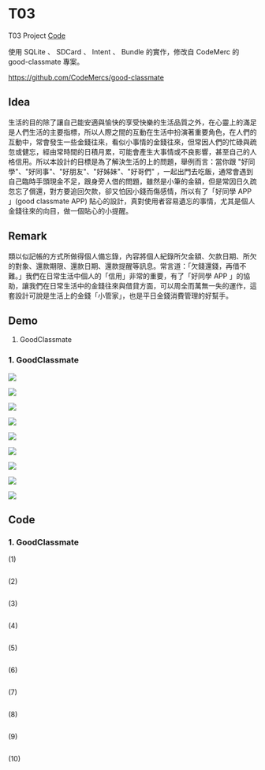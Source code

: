 # T03

T03 Project [Code](https://github.com/CodeMercs/ariod-ho-book/tree/master/Code/T03)

使用 SQLite 、 SDCard 、 Intent 、 Bundle 的實作，修改自 CodeMerc 的 good-classmate 專案。

https://github.com/CodeMercs/good-classmate


## Idea

生活的目的除了讓自己能安適與愉快的享受快樂的生活品質之外，在心靈上的滿足是人們生活的主要指標，所以人際之間的互動在生活中扮演著重要角色，在人們的互動中，常會發生一些金錢往來，看似小事情的金錢往來，但常因人們的忙碌與疏忽或健忘，經由常時間的日積月累，可能會產生大事情或不良影響，甚至自己的人格信用。所以本設計的目標是為了解決生活的上的問題，舉例而言：當你跟 "好同學"、"好同事"、"好朋友"、"好姊妹"、"好哥們" ，一起出門去吃飯，通常會遇到自己臨時手頭現金不足，跟身旁人借的問題，雖然是小筆的金額，但是常因日久疏忽忘了償還，對方要追回欠款，卻又怕因小錢而傷感情，所以有了「好同學 APP 」(good classmate APP) 貼心的設計，真對使用者容易遺忘的事情，尤其是個人金錢往來的向目，做一個貼心的小提醒。


## Remark

類以似記帳的方式所做得個人備忘錄，內容將個人紀錄所欠金額、欠款日期、所欠的對象、還款期限、還款日期、還款提醒等訊息。常言道：「欠錢還錢，再借不難。」我們在日常生活中個人的「信用」非常的重要，有了「好同學 APP 」的協助，讓我們在日常生活中的金錢往來與借貸方面，可以周全而萬無一失的運作，這套設計可說是生活上的金錢「小管家」，也是平日金錢消費管理的好幫手。


## Demo

1. GoodClassmate

### 1. GoodClassmate

![](https://github.com/CodeMercs/ariod-ho-book/raw/master/Code/T03/GoodClassmate/PIC1.png)

![](https://github.com/CodeMercs/ariod-ho-book/raw/master/Code/T03/GoodClassmate/PIC2.png)

![](https://github.com/CodeMercs/ariod-ho-book/raw/master/Code/T03/GoodClassmate/PIC3.png)

![](https://github.com/CodeMercs/ariod-ho-book/raw/master/Code/T03/GoodClassmate/PIC4.png)

![](https://github.com/CodeMercs/ariod-ho-book/raw/master/Code/T03/GoodClassmate/PIC5.png)

![](https://github.com/CodeMercs/ariod-ho-book/raw/master/Code/T03/GoodClassmate/PIC6.png)

![](https://github.com/CodeMercs/ariod-ho-book/raw/master/Code/T03/GoodClassmate/PIC7.png)

![](https://github.com/CodeMercs/ariod-ho-book/raw/master/Code/T03/GoodClassmate/PIC8.png)

![](https://github.com/CodeMercs/ariod-ho-book/raw/master/Code/T03/GoodClassmate/PIC9.png)


## Code

### 1. GoodClassmate

(1)

```
```


(2)

```
```


(3)

```
```


(4)

```
```


(5)

```
```


(6)

```
```


(7)

```
```


(8)

```
```


(9)

```
```


(10)

```
```

